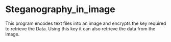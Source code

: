 # Steganography_in_image
This program encodes text files into an image and encrypts the key required to retrieve the Data. Using this key it can also retrieve the data from the image.
